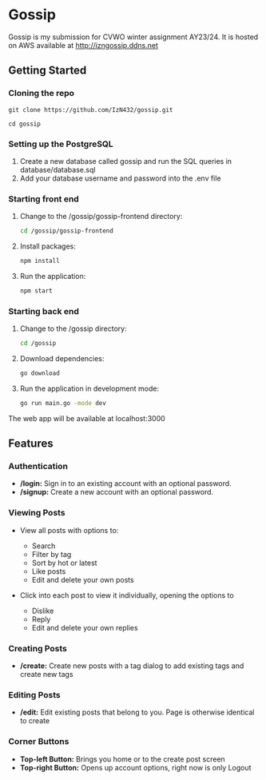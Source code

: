 # Gossip

Gossip is my submission for CVWO winter assignment AY23/24. It is hosted on AWS available at http://izngossip.ddns.net

## Getting Started

### Cloning the repo

```
git clone https://github.com/IzN432/gossip.git

cd gossip
```

### Setting up the PostgreSQL

1. Create a new database called gossip and run the SQL queries in database/database.sql
2. Add your database username and password into the .env file
   
### Starting front end

1. Change to the /gossip/gossip-frontend directory:
    ```bash
    cd /gossip/gossip-frontend
    ```

2. Install packages:
    ```bash
    npm install
    ```

3. Run the application:
    ```bash
    npm start
    ```

### Starting back end

1. Change to the /gossip directory:
    ```bash
    cd /gossip
    ```

2. Download dependencies:
    ```bash
    go download
    ```

3. Run the application in development mode:
    ```bash
    go run main.go -mode dev
    ```

The web app will be available at localhost:3000

## Features

### Authentication

- **/login:** Sign in to an existing account with an optional password.
- **/signup:** Create a new account with an optional password.

### Viewing Posts

- View all posts with options to:
  - Search
  - Filter by tag
  - Sort by hot or latest
  - Like posts
  - Edit and delete your own posts

- Click into each post to view it individually, opening the options to
  - Dislike
  - Reply
  - Edit and delete your own replies

### Creating Posts

- **/create:** Create new posts with a tag dialog to add existing tags and create new tags

### Editing Posts

- **/edit:** Edit existing posts that belong to you. Page is otherwise identical to create

### Corner Buttons

- **Top-left Button:** Brings you home or to the create post screen
- **Top-right Button:** Opens up account options, right now is only Logout
  
